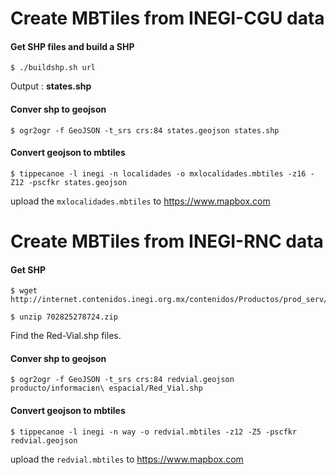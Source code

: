 # Create MBTiles from INEGI-CGU data

#### Get SHP files and build a SHP

`$ ./buildshp.sh url`

Output : **states.shp**

#### Conver shp to geojson

`$ ogr2ogr -f GeoJSON -t_srs crs:84 states.geojson states.shp`

#### Convert geojson to mbtiles

`$ tippecanoe -l inegi -n localidades -o mxlocalidades.mbtiles -z16 -Z12 -pscfkr states.geojson`

upload the `mxlocalidades.mbtiles` to https://www.mapbox.com


# Create MBTiles from INEGI-RNC data

#### Get SHP

```
$ wget http://internet.contenidos.inegi.org.mx/contenidos/Productos/prod_serv/contenidos/espanol/bvinegi/productos/geografia/caminos/702825278724.zip

$ unzip 702825278724.zip

```
Find the Red-Vial.shp files.

#### Conver shp to geojson

`$ ogr2ogr -f GeoJSON -t_srs crs:84 redvial.geojson producto/informaciвn\ espacial/Red_Vial.shp`

#### Convert geojson to mbtiles

`$ tippecanoe -l inegi -n way -o redvial.mbtiles -z12 -Z5 -pscfkr redvial.geojson`


upload the `redvial.mbtiles` to https://www.mapbox.com